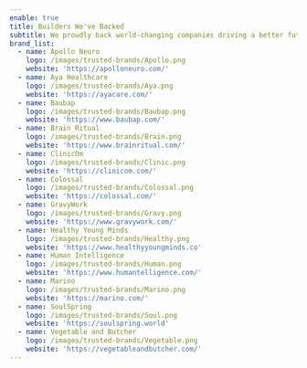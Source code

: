 ```yaml
---
enable: true
title: Builders We've Backed
subtitle: We proudly back world-changing companies driving a better future future
brand_list:
  - name: Apollo Neuro
    logo: /images/trusted-brands/Apollo.png
    website: 'https://apolloneuro.com/'
  - name: Aya Healthcare
    logo: /images/trusted-brands/Aya.png
    website: 'https://ayacare.com/'
  - name: Baubap
    logo: /images/trusted-brands/Baubap.png
    website: 'https://www.baubap.com/'
  - name: Brain Ritual
    logo: /images/trusted-brands/Brain.png
    website: 'https://www.brainritual.com/'
  - name: ClinicOm
    logo: /images/trusted-brands/Clinic.png
    website: 'https://clinicom.com/'
  - name: Colossal
    logo: /images/trusted-brands/Colossal.png
    website: 'https://colossal.com/'
  - name: GravyWork
    logo: /images/trusted-brands/Gravy.png
    website: 'https://www.gravywork.com/'
  - name: Healthy Young Minds
    logo: /images/trusted-brands/Healthy.png
    website: 'https://www.healthyyoungminds.co'
  - name: Human Intelligence
    logo: /images/trusted-brands/Human.png
    website: 'https://www.humantelligence.com/'
  - name: Marino
    logo: /images/trusted-brands/Marino.png
    website: 'https://marino.com/'
  - name: SoulSpring
    logo: /images/trusted-brands/Soul.png
    website: 'https://soulspring.world'
  - name: Vegetable and Butcher
    logo: /images/trusted-brands/Vegetable.png
    website: 'https://vegetableandbutcher.com/'
---
```


